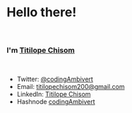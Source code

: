 <h1>Hello there!</h1>
<br>
<h3>I'm <a href="https://github.com/codingAmbivert" target="_blank">Titilope Chisom</a></h3>
<br>
<ul>
  <li>Twitter: <a href="https://twitter.com/codingAmbivert" target="_blank">@codingAmbivert</a></li>
  <li>Email: <a href="mailto: titilopechisom200@gmail.com" target="_blank">titilopechisom200@gmail.com</a></li>
  <li>LinkedIn: <a href="https://www.linkedin.com/in/titilope-chisom-rotimi-7372681b2/" target="_blank">Titilope Chisom</a></li>
  <li>Hashnode <a href="https://hashnode.com/@codingambivert" target="_blank">codingAmbivert</a></li>
</ul>
